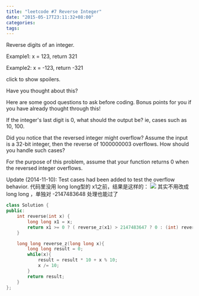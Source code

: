 ```yaml
---
title: "leetcode #7 Reverse Integer"
date: "2015-05-17T23:11:32+08:00"
categories:
tags:
---
```


                                            
Reverse digits of an integer.


Example1: x = 123, return 321

Example2: x = -123, return -321


click to show spoilers.


Have you thought about this?

Here are some good questions to ask before coding. Bonus points for you if you have already thought through this!


If the integer's last digit is 0, what should the output be? ie, cases such as 10, 100.


Did you notice that the reversed integer might overflow? Assume the input is a 32-bit integer, then the reverse of 1000000003 overflows. How should you handle such cases?


For the purpose of this problem, assume that your function returns 0 when the reversed integer overflows.


Update (2014-11-10):
Test cases had been added to test the overflow behavior.
代码里没用 long long型的 x1之前，结果是这样的：
![](https://img-blog.csdn.net/20150517231823701?watermark/2/text/aHR0cDovL2Jsb2cuY3Nkbi5uZXQvdTAxMDEyOTQ0OA==/font/5a6L5L2T/fontsize/400/fill/I0JBQkFCMA==/dissolve/70/gravity/Center)
其实不用改成 long long ，单独对 -2147483648 处理也能过了


```cpp
class Solution {
public:
    int reverse(int x) {
        long long x1 = x;
        return x1 >= 0 ? ( reverse_z(x1) > 2147483647 ? 0 : (int) reverse_z(x1) ) : ( reverse_z(-x1) > 2147483648 ? 0 : (int)-reverse_z(-x1) );
    }

    long long reverse_z(long long x){
        long long result = 0;
        while(x){
            result = result * 10 + x % 10;
            x /= 10;
        }
        return result;
    }
};
```

